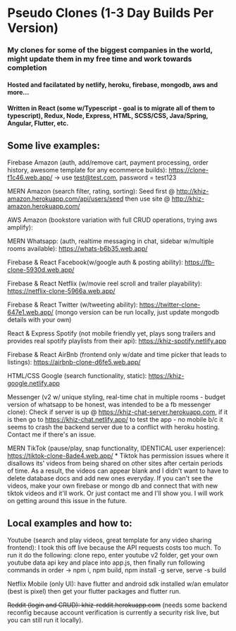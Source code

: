 # Pseudo Clones (1-3 Day Builds Per Version)

### My clones for some of the biggest companies in the world, might update them in my free time and work towards completion

#### Hosted and facilatated by netlify, heroku, firebase, mongodb, aws and more...

#### Written in React (some w/Typescript - goal is to migrate all of them to typescript), Redux, Node, Express, HTML, SCSS/CSS, Java/Spring, Angular, Flutter, etc.

## Some live examples:

Firebase Amazon (auth, add/remove cart, payment processing, order history, awesome template for any ecommerce builds): https://clone-f1c46.web.app/ -> use test@test.com, password = test123

MERN Amazon (search filter, rating, sorting): Seed first @ http://khiz-amazon.herokuapp.com/api/users/seed then use site @ http://khiz-amazon.herokuapp.com/

AWS Amazon (bookstore variation with full CRUD operations, trying aws amplify): 

MERN Whatsapp: (auth, realtime messaging in chat, sidebar w/multiple rooms available): https://whats-b6b35.web.app/

Firebase & React Facebook(w/google auth & posting ability): https://fb-clone-5930d.web.app/

Firebase & React Netflix (w/movie reel scroll and trailer playability): https://netflix-clone-5966a.web.app/

Firebase & React Twitter (w/tweeting ability): https://twitter-clone-647e1.web.app/ (mongo version can be run locally, just update mongodb details with your own)

React & Express Spotify (not mobile friendly yet, plays song trailers and provides real spotify playlists from their api): https://khiz-spotify.netlify.app

Firebase & React AirBnb (frontend only w/date and time picker that leads to listings): https://airbnb-clone-d6fe5.web.app/


HTML/CSS Google (search functionality, static): https://khiz-google.netlify.app

Messenger (v2 w/ unique styling, real-time chat in multiple rooms - budget version of whatsapp to be honest, was intended to be a fb messenger clone): Check if server is up @ https://khiz-chat-server.herokuapp.com, if it is then go to https://khiz-chat.netlify.app/ to test the app - no mobile b/c it seems to crash the backend server due to a conflict with heroku hosting. Contact me if there's an issue.

MERN TikTok (pause/play, snap functionality, IDENTICAL user experience): https://tiktok-clone-8ade4.web.app/ \* Tiktok has permission issues where it disallows its' videos from being shared on other sites after certain periods of time. As a result, the videos can appear blank and I didn't want to have to delete database docs and add new ones everyday. If you can't see the videos, make your own firebase or mongo db and connect that with new tiktok videos and it'll work. Or just contact me and I'll show you. I will work on getting around this issue in the future.

## Local examples and how to:

Youtube (search and play videos, great template for any video sharing frontend): I took this off live because the API requests costs too much. To run it do the following: clone repo, enter youtube v2 folder, get your own youtube data api key and place into app.js, then finally run following commands in order -> npm i, npm build, npm install -g serve, serve -s build

Netflix Mobile (only UI): have flutter and android sdk installed w/an emulator (best is pixel) then get your flutter packages and flutter run.

~~Reddit (login and CRUD): khiz-reddit.herokuapp.com~~ (needs some backend reconfig because account verification is currently a security risk live, but you can still run it locally).
